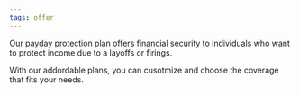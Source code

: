 ```yaml
---
tags: offer
---
```


Our payday protection plan offers financial security to individuals who want to protect income due to a layoffs or firings.

With our addordable plans, you can cusotmize and choose the coverage that fits your needs.
